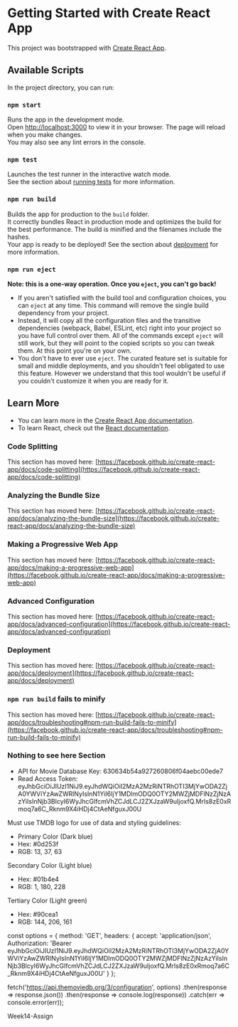 # Getting Started with Create React App
This project was bootstrapped with [Create React App](https://github.com/facebook/create-react-app).

## Available Scripts
In the project directory, you can run:

### `npm start`
Runs the app in the development mode.\
Open [http://localhost:3000](http://localhost:3000) to view it in your browser.
The page will reload when you make changes.\
You may also see any lint errors in the console.

### `npm test`
Launches the test runner in the interactive watch mode.\
See the section about [running tests](https://facebook.github.io/create-react-app/docs/running-tests) for more information.

### `npm run build`
Builds the app for production to the `build` folder.\
It correctly bundles React in production mode and optimizes the build for the best performance.
The build is minified and the filenames include the hashes.\
Your app is ready to be deployed!
See the section about [deployment](https://facebook.github.io/create-react-app/docs/deployment) for more information.

### `npm run eject`
**Note: this is a one-way operation. Once you `eject`, you can't go back!**
- If you aren't satisfied with the build tool and configuration choices, you can `eject` at any time. This command will remove the single build dependency from your project.
- Instead, it will copy all the configuration files and the transitive dependencies (webpack, Babel, ESLint, etc) right into your project so you have full control over them. All of the commands except `eject` will still work, but they will point to the copied scripts so you can tweak them. At this point you're on your own.
- You don't have to ever use `eject`. The curated feature set is suitable for small and middle deployments, and you shouldn't feel obligated to use this feature. However we understand that this tool wouldn't be useful if you couldn't customize it when you are ready for it.

## Learn More
- You can learn more in the [Create React App documentation](https://facebook.github.io/create-react-app/docs/getting-started).
- To learn React, check out the [React documentation](https://reactjs.org/).

### Code Splitting
This section has moved here: [https://facebook.github.io/create-react-app/docs/code-splitting](https://facebook.github.io/create-react-app/docs/code-splitting)

### Analyzing the Bundle Size
This section has moved here: [https://facebook.github.io/create-react-app/docs/analyzing-the-bundle-size](https://facebook.github.io/create-react-app/docs/analyzing-the-bundle-size)

### Making a Progressive Web App
This section has moved here: [https://facebook.github.io/create-react-app/docs/making-a-progressive-web-app](https://facebook.github.io/create-react-app/docs/making-a-progressive-web-app)

### Advanced Configuration
This section has moved here: [https://facebook.github.io/create-react-app/docs/advanced-configuration](https://facebook.github.io/create-react-app/docs/advanced-configuration)

### Deployment
This section has moved here: [https://facebook.github.io/create-react-app/docs/deployment](https://facebook.github.io/create-react-app/docs/deployment)

### `npm run build` fails to minify
This section has moved here: [https://facebook.github.io/create-react-app/docs/troubleshooting#npm-run-build-fails-to-minify](https://facebook.github.io/create-react-app/docs/troubleshooting#npm-run-build-fails-to-minify)


### Nothing to see here Section
- API for Movie Database
Key: 630634b54a927260806f04aebc00ede7
- Read Access Token: eyJhbGciOiJIUzI1NiJ9.eyJhdWQiOiI2MzA2MzRiNTRhOTI3MjYwODA2ZjA0YWViYzAwZWRlNyIsInN1YiI6IjY1MDlmODQ0OTY2MWZjMDFlNzZjNzAzYiIsInNjb3BlcyI6WyJhcGlfcmVhZCJdLCJ2ZXJzaW9uIjoxfQ.MrIs8zE0xRmoq7a6C_Rknm9X4iHDj4CtAeNfguxJ00U

Must use TMDB logo for use of data and styling guidelines:
- Primary Color (Dark blue)
- Hex: #0d253f
- RGB: 13, 37, 63

Secondary Color (Light blue)
- Hex: #01b4e4
- RGB: 1, 180, 228

Tertiary Color (Light green)
- Hex: #90cea1
- RGB: 144, 206, 161

const options = {
  method: 'GET',
  headers: {
    accept: 'application/json',
    Authorization: 'Bearer eyJhbGciOiJIUzI1NiJ9.eyJhdWQiOiI2MzA2MzRiNTRhOTI3MjYwODA2ZjA0YWViYzAwZWRlNyIsInN1YiI6IjY1MDlmODQ0OTY2MWZjMDFlNzZjNzAzYiIsInNjb3BlcyI6WyJhcGlfcmVhZCJdLCJ2ZXJzaW9uIjoxfQ.MrIs8zE0xRmoq7a6C_Rknm9X4iHDj4CtAeNfguxJ00U'
  }
};

fetch('https://api.themoviedb.org/3/configuration', options)
  .then(response => response.json())
  .then(response => console.log(response))
  .catch(err => console.error(err));

W e e k 1 4 - A s s i g n 
 
 
